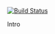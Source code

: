 [![Build Status](https://travis-ci.org/henry-lp/testrelease.png)](https://travis-ci.org/henry-lp/testrelease)

Intro
